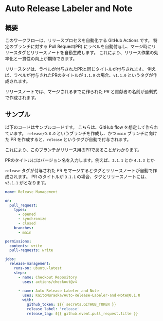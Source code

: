 # Auto Release Labeler and Note

## 概要
このワークフローは、リリースプロセスを自動化する GitHub Actions です。
特定のブランチに対する Pull Request(PR) にラベルを自動付与し、マージ時にリリースタグとリリースノートを自動生成します。
これにより、リリース作業の効率化と一貫性の向上が期待できます。

リリースタグは、ラベルが付与されたPRと同じタイトルが付与されます。
例えば、ラベルが付与されたPRのタイトルが `1.1.0` の場合、`v1.1.0` というタグが作成されます。

リリースノートでは、マージされるまでに作られた PR と貢献者の名前が過剰式で作成されます。


## サンプル
以下のコードはサンプルコードです。
こちらは、GitHub flow を想定して作られています。
`release/O.O.O` というブランチを作成し、かつ `main` ブランチに向けた PR を作成すると、`release` というタグが自動で付与されます。

これにより、このブランチがリリース用のPRであることがわかります。

PRのタイトルにはバージョン名を入力します。例えば、`3.1.1` とか `4.1.3` とか

`release` タグが付与された PR をマージするとタグとリリースノートが自動で作成されます。
PR のタイトルが `3.1.1` の場合、タグとリリースノートには、`v3.1.1` がとなります。

```yml
name: Release Management

on:
  pull_request:
    types:
      - opened
      - synchronize
      - closed
    branches:
      - main

permissions:
  contents: write
  pull-requests: write

jobs:
  release-management:
    runs-on: ubuntu-latest
    steps:
      - name: Checkout Repository
        uses: actions/checkout@v4
    
      - name: Auto Release Labeler and Note
        uses: KaitoMuraoka/Auto-Release-Labeler-and-Note@0.1.0
        with:
          github_token: ${{ secrets.GITHUB_TOKEN }}
          release_label: 'release'
          release_tag: ${{ github.event.pull_request.title }}
```